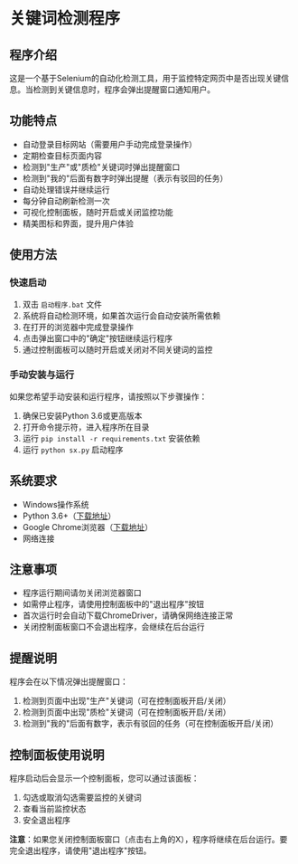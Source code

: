# 关键词检测程序

## 程序介绍

这是一个基于Selenium的自动化检测工具，用于监控特定网页中是否出现关键信息。当检测到关键信息时，程序会弹出提醒窗口通知用户。

## 功能特点

- 自动登录目标网站（需要用户手动完成登录操作）
- 定期检查目标页面内容
- 检测到"生产"或"质检"关键词时弹出提醒窗口
- 检测到"我的"后面有数字时弹出提醒（表示有驳回的任务）
- 自动处理错误并继续运行
- 每分钟自动刷新检测一次
- 可视化控制面板，随时开启或关闭监控功能
- 精美图标和界面，提升用户体验

## 使用方法

### 快速启动

1. 双击 `启动程序.bat` 文件
2. 系统将自动检测环境，如果首次运行会自动安装所需依赖
3. 在打开的浏览器中完成登录操作
4. 点击弹出窗口中的"确定"按钮继续运行程序
5. 通过控制面板可以随时开启或关闭对不同关键词的监控

### 手动安装与运行

如果您希望手动安装和运行程序，请按照以下步骤操作：

1. 确保已安装Python 3.6或更高版本
2. 打开命令提示符，进入程序所在目录
3. 运行 `pip install -r requirements.txt` 安装依赖
4. 运行 `python sx.py` 启动程序

## 系统要求

- Windows操作系统
- Python 3.6+（[下载地址](https://www.python.org/downloads/)）
- Google Chrome浏览器（[下载地址](https://www.google.cn/chrome/)）
- 网络连接

## 注意事项

- 程序运行期间请勿关闭浏览器窗口
- 如需停止程序，请使用控制面板中的"退出程序"按钮
- 首次运行时会自动下载ChromeDriver，请确保网络连接正常
- 关闭控制面板窗口不会退出程序，会继续在后台运行

## 提醒说明

程序会在以下情况弹出提醒窗口：
1. 检测到页面中出现"生产"关键词（可在控制面板开启/关闭）
2. 检测到页面中出现"质检"关键词（可在控制面板开启/关闭）
3. 检测到"我的"后面有数字，表示有驳回的任务（可在控制面板开启/关闭）

## 控制面板使用说明

程序启动后会显示一个控制面板，您可以通过该面板：
1. 勾选或取消勾选需要监控的关键词
2. 查看当前监控状态
3. 安全退出程序

**注意**：如果您关闭控制面板窗口（点击右上角的X），程序将继续在后台运行。要完全退出程序，请使用"退出程序"按钮。